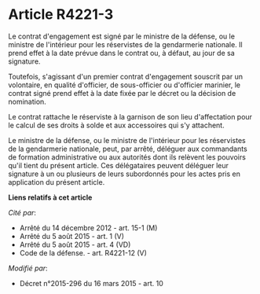 # Article R4221-3

Le contrat d'engagement est signé par le ministre de la défense, ou le ministre de l'intérieur pour les réservistes de la
gendarmerie nationale. Il prend effet à la date prévue dans le contrat ou, à défaut, au jour de sa signature. 

Toutefois, s'agissant d'un premier contrat d'engagement souscrit par un volontaire, en qualité d'officier, de sous-officier
ou d'officier marinier, le contrat signé prend effet à la date fixée par le décret ou la décision de nomination. 

Le contrat rattache le réserviste à la garnison de son lieu d'affectation pour le calcul de ses droits à solde et aux
accessoires qui s'y attachent. 

Le ministre de la défense, ou le ministre de l'intérieur pour les réservistes de la gendarmerie nationale, peut, par arrêté,
déléguer aux commandants de formation administrative ou aux autorités dont ils relèvent les pouvoirs qu'il tient du présent
article. Ces délégataires peuvent déléguer leur signature à un ou plusieurs de leurs subordonnés pour les actes pris en
application du présent article.

**Liens relatifs à cet article**

_Cité par_:

  - Arrêté du 14 décembre 2012 - art. 15-1 (M)
  - Arrêté du 5 août 2015 - art. 1 (V)
  - Arrêté du 5 août 2015 - art. 4 (VD)
  - Code de la défense. - art. R4221-12 (V)

_Modifié par_:

  - Décret n°2015-296 du 16 mars 2015 - art. 10
